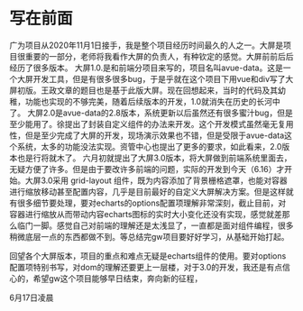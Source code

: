 # 写在前面

广为项目从2020年11月1日接手，我是整个项目经历时间最久的人之一。大屏是项目很重要的一部分，老师将我看作大屏的负责人，有种钦定的感觉。大屏前前后后经历了很多版本。 大屏1.0.是和前端分项目来写的，项目名叫avue-data。这是一个大屏开发工具，但是有很多很多bug，于是乎就在这个项目下用vue和div写了大屏初版。王政文章的题目也是基于此版大屏。现在回想起来，当时的代码及其幼稚，功能也实现的不够完美，随着后续版本的开发，1.0就消失在历史的长河中了。 大屏2.0是avue-data的2.8版本，系统更新以后虽然还有很多蜜汁bug，但是至少能用了。徐提出了封装自定义组件的办法来开发。这个开发模式虽然毫无复用性，但是至少完成了大屏的开发，现场演示效果也不错，但是受限于avue-data这个系统，太多的功能没法实现。资管中心也提出了更多的要求，如此看来，2.0版本也是行将就木了。 六月初就提出了大屏3.0版本，将大屏做到前端系统里面去，无疑方便了许多。但是由于要改许多前端的问题，实际的开发到今天（6.16）才开始。大屏3.0采用 grid-layout 组件，既为内容添加了背景栅格遮罩，也能对容器进行缩放移动甚至配置内容，几乎是目前最好的自定义大屏解决方案。但是这样就有很多细节要处理，要对echarts的options配置项理解非常深刻，截止目前，对容器进行缩放从而带动内容echarts图标的实时大小变化还没有实现，感觉就差那么临门一脚。感觉自己对前端的理解还是太浅显了，一直都是面对组件编程，很多稍微底层一点的东西都做不到。等总结完gw项目要好好学习，从基础开始打起。 


回望各个大屏版本，项目的重点和难点无疑是echarts组件的使用。要对options配置项特别书写，对dom的理解还要更上一层楼，对于3.0的开发，我还是有点信心的，希望gw这个项目能够早日结束，奔向新的征程， 

6月17日凌晨 


